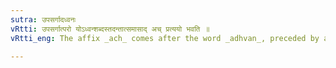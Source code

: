 ```yaml
---
sutra: उपसर्गादध्वनः
vRtti: उपसर्गात्परो योऽध्वन्शब्दस्तदन्तात्समासाद् अच् प्रत्ययो भवति ॥
vRtti_eng: The affix _ach_ comes after the word _adhvan_, preceded by an _upasarga_ in a compound.

---
```

